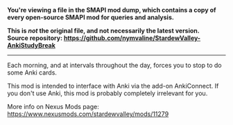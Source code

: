 **You're viewing a file in the SMAPI mod dump, which contains a copy of every open-source SMAPI mod
for queries and analysis.**

**This is _not_ the original file, and not necessarily the latest version.**  
**Source repository: https://github.com/nymvaline/StardewValley-AnkiStudyBreak**

----

Each morning, and at intervals throughout the day, forces you to stop to do some Anki cards.

This mod is intended to interface with Anki via the add-on AnkiConnect. If you don't use Anki, this mod is probably completely irrelevant for you. 

More info on Nexus Mods page: https://www.nexusmods.com/stardewvalley/mods/11279
